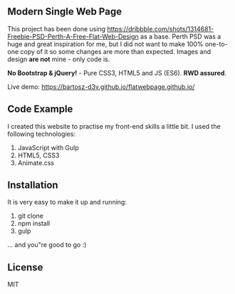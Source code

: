 ## Modern Single Web Page 

This project has been done using https://dribbble.com/shots/1314681-Freebie-PSD-Perth-A-Free-Flat-Web-Design as a base. Perth PSD was a huge and great inspiration for me, but I did not want to make 100% one-to-one copy of it so some changes are more than expected.
Images and design **are not** mine - only code is.

**No Bootstrap & jQuery!** - Pure CSS3, HTML5 and JS (ES6). **RWD assured**.

Live demo: https://bartosz-d3v.github.io/flatwebpage.github.io/

## Code Example

I created this website to practise my front-end skills a little bit.
I used the following technologies:

1. JavaScript with Gulp
2. HTML5, CSS3
3. Animate.css

## Installation

It is very easy to make it up and running:

1. git clone
2. npm install
3. gulp

... and you"re good to go :)

## License

MIT
